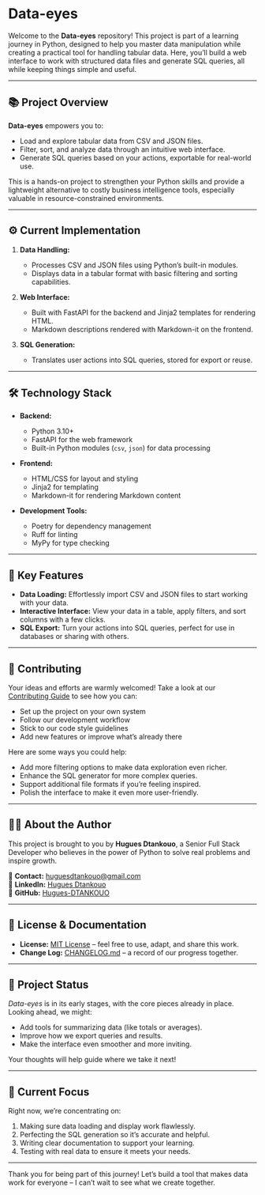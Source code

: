 # Data-eyes

Welcome to the **Data-eyes** repository! This project is part of a learning journey in Python, designed to help you master data manipulation while creating a practical tool for handling tabular data. Here, you’ll build a web interface to work with structured data files and generate SQL queries, all while keeping things simple and useful.

---

## 📚 **Project Overview**

**Data-eyes** empowers you to:  
- Load and explore tabular data from CSV and JSON files.  
- Filter, sort, and analyze data through an intuitive web interface.  
- Generate SQL queries based on your actions, exportable for real-world use.  

This is a hands-on project to strengthen your Python skills and provide a lightweight alternative to costly business intelligence tools, especially valuable in resource-constrained environments.

---

## ⚙️ **Current Implementation**

1. **Data Handling:**  
   - Processes CSV and JSON files using Python’s built-in modules.  
   - Displays data in a tabular format with basic filtering and sorting capabilities.  

2. **Web Interface:**  
   - Built with FastAPI for the backend and Jinja2 templates for rendering HTML.  
   - Markdown descriptions rendered with Markdown-it on the frontend.  

3. **SQL Generation:**  
   - Translates user actions into SQL queries, stored for export or reuse.  

---

## 🛠 **Technology Stack**

- **Backend:**  
  - Python 3.10+  
  - FastAPI for the web framework  
  - Built-in Python modules (`csv`, `json`) for data processing  

- **Frontend:**  
  - HTML/CSS for layout and styling  
  - Jinja2 for templating  
  - Markdown-it for rendering Markdown content  

- **Development Tools:**  
  - Poetry for dependency management  
  - Ruff for linting  
  - MyPy for type checking  

---

## 📂 **Key Features**

- **Data Loading:** Effortlessly import CSV and JSON files to start working with your data.  
- **Interactive Interface:** View your data in a table, apply filters, and sort columns with a few clicks.  
- **SQL Export:** Turn your actions into SQL queries, perfect for use in databases or sharing with others.  

---

## 🤝 **Contributing**

Your ideas and efforts are warmly welcomed! Take a look at our [Contributing Guide](CONTRIBUTING.md) to see how you can:  
- Set up the project on your own system  
- Follow our development workflow  
- Stick to our code style guidelines  
- Add new features or improve what’s already there  

Here are some ways you could help:  
- Add more filtering options to make data exploration even richer.  
- Enhance the SQL generator for more complex queries.  
- Support additional file formats if you’re feeling inspired.  
- Polish the interface to make it even more user-friendly.  

---

## 🧑‍💻 **About the Author**

This project is brought to you by **Hugues Dtankouo**, a Senior Full Stack Developer who believes in the power of Python to solve real problems and inspire growth.  

📧 **Contact:** [huguesdtankouo@gmail.com](mailto:huguesdtankouo@gmail.com)  
🔗 **LinkedIn:** [Hugues Dtankouo](https://www.linkedin.com/in/dtankouo)  
🔗 **GitHub:** [Hugues-DTANKOUO](https://github.com/Hugues-DTANKOUO)  

---

## 📄 **License & Documentation**

- **License:** [MIT License](LICENSE) – feel free to use, adapt, and share this work.  
- **Change Log:** [CHANGELOG.md](CHANGELOG.md) – a record of our progress together.  

---

## 🚧 **Project Status**

*Data-eyes* is in its early stages, with the core pieces already in place. Looking ahead, we might:  
- Add tools for summarizing data (like totals or averages).  
- Improve how we export queries and results.  
- Make the interface even smoother and more inviting.  

Your thoughts will help guide where we take it next!

---

## 🎯 **Current Focus**

Right now, we’re concentrating on:  
1. Making sure data loading and display work flawlessly.  
2. Perfecting the SQL generation so it’s accurate and helpful.  
3. Writing clear documentation to support your learning.  
4. Testing with real data to ensure it meets your needs.  

---

Thank you for being part of this journey! Let’s build a tool that makes data work for everyone – I can’t wait to see what we create together.